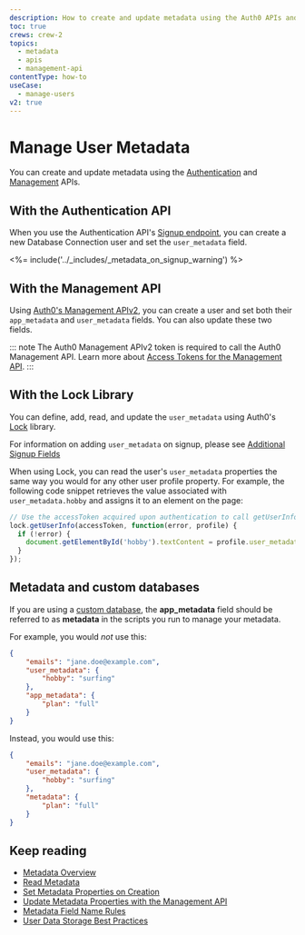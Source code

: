 ```yaml
---
description: How to create and update metadata using the Auth0 APIs and Lock and how to work with custom databases.
toc: true
crews: crew-2
topics:
  - metadata
  - apis
  - management-api
contentType: how-to
useCase:
  - manage-users
v2: true
---
```


# Manage User Metadata

You can create and update metadata using the [Authentication](/api/authentication) and [Management](/api/management/v2) APIs.

## With the Authentication API

When you use the Authentication API's [Signup endpoint](/api/authentication?shell#signup), you can create a new Database Connection user and set the `user_metadata` field.

<%= include('../_includes/_metadata_on_signup_warning') %>

## With the Management API

Using [Auth0's Management APIv2](/api/management/v2), you can create a user and set both their `app_metadata` and `user_metadata` fields. You can also update these two fields.

::: note
The Auth0 Management APIv2 token is required to call the Auth0 Management API. Learn more about [Access Tokens for the Management API](/api/management/v2/concepts/tokens).
:::

## With the Lock Library

You can define, add, read, and update the `user_metadata` using Auth0's [Lock](/libraries/lock) library. 

For information on adding `user_metadata` on signup, please see [Additional Signup Fields](/libraries/lock/v10/customization#additionalsignupfields-array-)

When using Lock, you can read the user's `user_metadata` properties the same way you would for any other user profile property. For example, the following code snippet retrieves the value associated with `user_metadata.hobby` and assigns it to an element on the page:

```js
// Use the accessToken acquired upon authentication to call getUserInfo
lock.getUserInfo(accessToken, function(error, profile) {
  if (!error) {
    document.getElementById('hobby').textContent = profile.user_metadata.hobby;
  }
});
```
## Metadata and custom databases

If you are using a [custom database](/connections/database#using-your-own-user-store), the **app_metadata** field should be referred to as **metadata** in the scripts you run to manage your metadata.

For example, you would *not* use this:

```json
{
    "emails": "jane.doe@example.com",
    "user_metadata": {
        "hobby": "surfing"
    },
    "app_metadata": {
        "plan": "full"
    }
}
```

Instead, you would use this:

```json
{
    "emails": "jane.doe@example.com",
    "user_metadata": {
        "hobby": "surfing"
    },
    "metadata": {
        "plan": "full"
    }
}
```

## Keep reading

* [Metadata Overview](/users/concepts/overview-metadata)
* [Read Metadata](/users/guides/read-metadata)
* [Set Metadata Properties on Creation](/users/guides/set-metadata-properties-on-creation)
* [Update Metadata Properties with the Management API](/users/guides/update-metadata-properties-with-management-api)
* [Metadata Field Name Rules](/users/references/metadata-field-name-rules)
* [User Data Storage Best Practices](/users/references/user-data-storage-best-practices)
